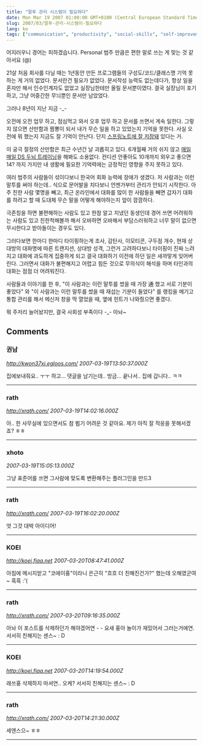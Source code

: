 ```yaml
---
title: "말투 관리 시스템이 필요하다"
date: Mon Mar 19 2007 01:00:00 GMT+0100 (Central European Standard Time)
slug: 2007/03/말투-관리-시스템이-필요하다
lang: ko
tags: ["communication", "productivity", "social-skills", "self-improvement"]
---
```


어지러우니 경어는 피하겠습니다. Personal 범주 만큼은 편한 말로 쓰는 게 맞는 것 같아서요 (@)

21살 처음 회사를 다닐 때는 1년동안 만든 프로그램들의 구성도/코드/클래스명 기억 못하는 게 거의 없었다. 문서란건 필요가 없었다. 문서작성 능력도 없는데다가, 항상 일을 혼자만 해서 인수인계자도 없었고 실장님한테만 올릴 문서뿐이였다. 결국 실장님이 포기하고, 그냥 어중간한 무늬뿐인 문서만 남았었다.

그러나 8년이 지난 지금 -_-

오전에 오전 업무 하고, 점심먹고 와서 오후 업무 하고 문서를 쓰면서 계속 일한다.
그렇지 않으면 산만함과 짬뽕이 되서 내가 무슨 일을 하고 있었는지 기억을 못한다.
사실 오전에 뭐 했는지 지금도 잘 기억이 안난다. 단지 [스프링노트에 잘 저장돼](http://www.springnote.com/) 있다는 거.

이 궁극 절정의 산만함은 최근 수년간 날 괴롭히고 있다. 6개월째 거의 쉬지 않고 [매일 매일 DS 두뇌 트레이닝](http://www.nintendo.co.kr/www/soft/brain_main.php)을 해봐도 소용없다. 컨디션 안좋아도 10개까지 외우고 좋으면 14? 까지 가지만 내 생활에 필요한 기억력에는 긍정적인 영향을 주지 못하고 있다.

여러 범주의 사람들이 섞이다보니 한국어 회화 능력에 장애가 생겼다. 저 사람과는 이런 말투를 써야 하는데.. 식으로 문어발을 치다보니 언젠가부터 관리가 안되기 시작한다. 
아주 친한 사람 몇명을 빼고, 최근 온라인에서 대화를 많이 한 사람들을 빼면 갑자기 대화를 하려고 할 때 도대체 무슨 말을 어떻게 해야하는지 앞이 깜깜하다.

극존칭을 하면 불편해하는 사람도 있고
한참 알고 지냈던 동생인데 경어 쓰면 어려워하는 사람도 있고
친한척해볼까 해서 오바하면 오바해서 부담스러워하고
너무 말이 없으면 무시한다고 받아들이는 경우도 있다.

그러다보면 한마디 한마디 타이핑하는게 조사, 감탄사, 이모티콘, 구두점 개수, 현재 상대방의 대화명에 따른 트랜지션, 상대방 성격, 그런거 고려하다보니 타이핑이 진짜 느려지고 대화에 과도하게 집중하게 되고 결국 대화하기 이전에 하던 일은 새까맣게 잊어버린다. 그러면서 대화가 불편해지고 어렵고 힘든 것으로 무의식이 해석을 하며 타인과의 대화는 점점 더 어려워진다.

사람들과 이야기를 한 후, "이 사람과는 이런 말투를 썼을 때 가장 通 했고 서로 기분이 좋았다" 와 "이 사람과는 이런 말투를 썼을 때 재섭는 기분이 들었다" 를 랭킹을 메기고 통합 관리를 해서 메신저 창을 딱 열었을 때, 옆에 힌트가 나와줬으면 좋겠다. 

뭐 주저리 늘어놨지만, 결국 사회성 부족이다 -_- 아놔~

## Comments

### 권남
*http://kwon37xi.egloos.com/*
*2007-03-19T13:50:37.000Z*

집에보내줘요.. ㅜㅜ 하고... 댓글을 남기는데.. 방금... 끝나서.. 집에 갑니다.. ㅋㅋ

---

### rath
*http://xrath.com/*
*2007-03-19T14:02:16.000Z*

아.. 한 사무실에 있으면서도 참 뵙기 어려운 것 같아요. 제가 아직 잘 적응을 못해서겠죠? ㅎㅎ

---

### xhoto
*2007-03-19T15:05:13.000Z*

그냥 표준어를 쓰면 그사람에 맞도록 변환해주는 플러그인을 만드3

---

### rath
*http://xrath.com/*
*2007-03-19T16:02:20.000Z*

엇 그것 대박 아이디어!

---

### KOEI
*http://koei.fiaa.net*
*2007-03-20T08:47:41.000Z*

아침에 메시지받고 "코에이횽"이라니 은근히 "흐흐 더 친해진건가?" 했는데 오해였군여~ 흑흑 :'(

---

### rath
*http://xrath.com/*
*2007-03-20T09:16:35.000Z*

아놔 이 포스트를 삭제하던가 해야겠어연 - -
요새 횽아 놀이가 재밌어서 그러는거에연. 서서히 친해지는 센스~ : D

---

### KOEI
*http://koei.fiaa.net*
*2007-03-20T14:19:54.000Z*

래쓰횽 삭제하지 마셔연.. 오케? 서서히 친해지는 센스~ : D

---

### rath
*http://xrath.com/*
*2007-03-20T14:21:30.000Z*

세엔스으~ ㅎㅎ

---
